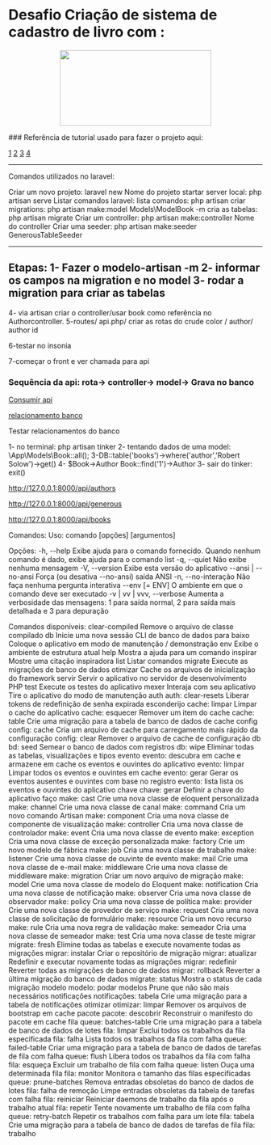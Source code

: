 # Desafio Criação de sistema de cadastro de livro com :
<p align="center"><a href="https://laravel.com" target="_blank"><img src="https://raw.githubusercontent.com/laravel/art/master/logo-lockup/5%20SVG/2%20CMYK/1%20Full%20Color/laravel-logolockup-cmyk-red.svg" width="300" height="150"></a></p>
### Referência de tutorial usado para fazer o projeto aqui: 

[1](https://bit.ly/31yAPOJ)
[2](https://www.toptal.com/laravel/restful-laravel-api-tutorial)
[3](https://www.devmedia.com.br/exemplo-pratico-regras-e-tipos-de-relacionamentos-sql-server-2008-parte-3/18409)
[4](https://dev.to/roxie/adding-and-removing-columns-from-existing-tables-using-laravel-migrations-389g)
__________________________________________________________________
Comandos utilizados no laravel:


Criar um novo projeto: laravel new Nome do projeto
startar server local: php artisan serve
Listar comandos laravel: lista comandos: php artisan
criar migrations: php artisan make:model Models\\ModelBook -m
cria as tabelas: php artisan migrate 
Criar um controller: php artisan make:controller Nome do controller
Criar uma seeder: php artisan make:seeder GenerousTableSeeder 

---------------------------------------------------
Etapas:
1- Fazer o modelo-artisan -m
2- informar os campos na migration e no model
3- rodar a migration para criar as tabelas
-----------------------------------------------
4- via artisan criar o controller/usar book como referência no Authorcontroller.
5-routes/ api.php/ criar as rotas do crude color / author/ author id

6-testar no insonia 

7-começar o front e ver chamada para api

### Sequência da api: rota-> controller-> model-> Grava no banco

[Consumir api](https://www.twilio.com/blog/criar-e-consumir-uma-api-restful-no-php-laravel)

[relacionamento banco](https://matheusteixeira.com.br/blog/elaborando-relacionamentos-entre-modelos-no-laravel/)

Testar relacionamentos do banco

1- no terminal: php artisan tinker
2- tentando dados de uma model: \App\Models\Book::all();
3-DB::table('books')->where('author','Robert Solow')->get()
4- $Book->Author
   Book::find('1')->Author
3- sair do tinker: exit()

http://127.0.0.1:8000/api/authors

http://127.0.0.1:8000/api/generous

http://127.0.0.1:8000/api/books



Comandos:
Uso:
  comando [opções] [argumentos]

Opções:
  -h, --help Exibe ajuda para o comando fornecido. Quando nenhum comando é dado, exibe ajuda para o comando list
  -q, --quiet Não exibe nenhuma mensagem
  -V, --version Exibe esta versão do aplicativo
      --ansi | --no-ansi Força (ou desativa --no-ansi) saída ANSI
  -n, --no-interação Não faça nenhuma pergunta interativa
      --env [= ENV] O ambiente em que o comando deve ser executado
  -v | vv | vvv, --verbose Aumenta a verbosidade das mensagens: 1 para saída normal, 2 para saída mais detalhada e 3 para depuração

Comandos disponíveis:
  clear-compiled Remove o arquivo de classe compilado
  db Inicie uma nova sessão CLI de banco de dados
  para baixo Coloque o aplicativo em modo de manutenção / demonstração
  env Exibe o ambiente de estrutura atual
  help Mostra a ajuda para um comando
  inspirar Mostre uma citação inspiradora
  list Listar comandos
  migrate Execute as migrações de banco de dados
  otimizar Cache os arquivos de inicialização do framework
  servir Servir o aplicativo no servidor de desenvolvimento PHP
  test Execute os testes do aplicativo
  mexer Interaja com seu aplicativo
  Tire o aplicativo do modo de manutenção
 auth
  auth: clear-resets Liberar tokens de redefinição de senha expirada
 esconderijo
  cache: limpar Limpar o cache do aplicativo
  cache: esquecer Remover um item do cache
  cache: table Crie uma migração para a tabela de banco de dados de cache
 config
  config: cache Cria um arquivo de cache para carregamento mais rápido da configuração
  config: clear Remover o arquivo de cache de configuração
 db
  bd: seed Semear o banco de dados com registros
  db: wipe Eliminar todas as tabelas, visualizações e tipos
 evento
  evento: descubra em cache e armazene em cache os eventos e ouvintes do aplicativo
  evento: limpar Limpar todos os eventos e ouvintes em cache
  evento: gerar Gerar os eventos ausentes e ouvintes com base no registro
  evento: lista lista os eventos e ouvintes do aplicativo
 chave
  chave: gerar Definir a chave do aplicativo
 faço
  make: cast Crie uma nova classe de eloquent personalizada
  make: channel Crie uma nova classe de canal
  make: command Cria um novo comando Artisan
  make: component Cria uma nova classe de componente de visualização
  make: controller Cria uma nova classe de controlador
  make: event Cria uma nova classe de evento
  make: exception Cria uma nova classe de exceção personalizada
  make: factory Crie um novo modelo de fábrica
  make: job Cria uma nova classe de trabalho
  make: listener Crie uma nova classe de ouvinte de evento
  make: mail Crie uma nova classe de e-mail
  make: middleware Crie uma nova classe de middleware
  make: migration Criar um novo arquivo de migração
  make: model Crie uma nova classe de modelo do Eloquent
  make: notification Cria uma nova classe de notificação
  make: observer Cria uma nova classe de observador
  make: policy Cria uma nova classe de política
  make: provider Crie uma nova classe de provedor de serviço
  make: request Cria uma nova classe de solicitação de formulário
  make: resource Cria um novo recurso
  make: rule Cria uma nova regra de validação
  make: semeador Cria uma nova classe de semeador
  make: test Cria uma nova classe de teste
 migrar
  migrate: fresh Elimine todas as tabelas e execute novamente todas as migrações
  migrar: instalar Criar o repositório de migração
  migrar: atualizar Redefinir e executar novamente todas as migrações
  migrar: redefinir Reverter todas as migrações de banco de dados
  migrar: rollback Reverter a última migração do banco de dados
  migrate: status Mostra o status de cada migração
 modelo
  modelo: podar modelos Prune que não são mais necessários
 notificações
  notificações: tabela Crie uma migração para a tabela de notificações
 otimizar
  otimizar: limpar Remover os arquivos de bootstrap em cache
 pacote
  pacote: descobrir Reconstruir o manifesto do pacote em cache
 fila
  queue: batches-table Crie uma migração para a tabela de banco de dados de lotes
  fila: limpar Exclui todos os trabalhos da fila especificada
  fila: falha Lista todos os trabalhos da fila com falha
  queue: failed-table Criar uma migração para a tabela de banco de dados de tarefas de fila com falha
  queue: flush Libera todos os trabalhos da fila com falha
  fila: esqueça Excluir um trabalho de fila com falha
  queue: listen Ouça uma determinada fila
  fila: monitor Monitora o tamanho das filas especificadas
  queue: prune-batches Remova entradas obsoletas do banco de dados de lotes
  fila: falha de remoção Limpe entradas obsoletas da tabela de tarefas com falha
  fila: reiniciar Reiniciar daemons de trabalho da fila após o trabalho atual
  fila: repetir Tente novamente um trabalho de fila com falha
  queue: retry-batch Repetir os trabalhos com falha para um lote
  fila: tabela Crie uma migração para a tabela de banco de dados de tarefas de fila
  fila: trabalho



